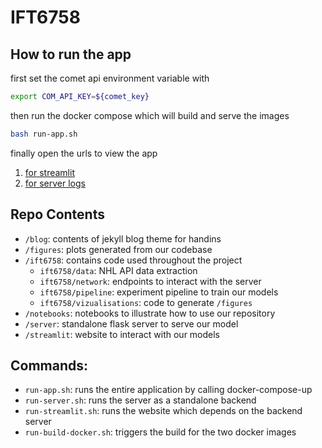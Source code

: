 # IFT6758

## How to run the app

first set the comet api environment variable with 
```bash
export COM_API_KEY=${comet_key}
```

then run the docker compose which will build and serve the images
```bash
bash run-app.sh
```

finally open the urls to view the app
1. [for streamlit](localhost:8501)
1. [for server logs](localhost:8080/logs)


## Repo Contents

- `/blog`: contents of jekyll blog theme for handins
- `/figures`: plots generated from our codebase
- `/ift6758`: contains code used throughout the project
  - `ift6758/data`: NHL API data extraction
  - `ift6758/network`: endpoints to interact with the server
  - `ift6758/pipeline`: experiment pipeline to train our models
  - `ift6758/vizualisations`: code to generate `/figures`
- `/notebooks`: notebooks to illustrate how to use our repository
- `/server`: standalone flask server to serve our model
- `/streamlit`: website to interact with our models

## Commands:

- `run-app.sh`: runs the entire application by calling docker-compose-up
- `run-server.sh`: runs the server as a standalone backend
- `run-streamlit.sh`: runs the website which depends on the backend server
- `run-build-docker.sh`: triggers the build for the two docker images
